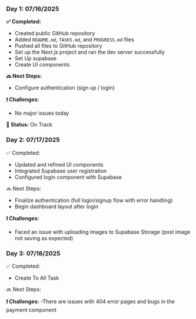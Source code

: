 ### Day 1: 07/16/2025

**✅ Completed:**
- Created public GitHub repository
- Added `README.md`, `TASKS.md`, and `PROGRESS.md` files
- Pushed all files to GitHub repository
- Set up the Next.js project and ran the dev server successfully
- Set Up supabase
- Create UI components

**🔜 Next Steps:**
- Configure authentication (sign up / login)

**❗ Challenges:**
- No major issues today

**📌 Status:** On Track

### Day 2: 07/17/2025
✅ Completed:

- Updated and refined UI components
- Integrated Supabase user registration
- Configured login component with Supabase

🔜 Next Steps:

- Finalize authentication (full login/signup flow with error handling)
- Begin dashboard layout after login

**❗ Challenges:**
- Faced an issue with uploading images to Supabase Storage (post image not saving as expected)

### Day 3: 07/18/2025
✅ Completed:

- Create To All Task

🔜 Next Steps:


**❗ Challenges:**
-There are issues with 404 error pages and bugs in the payment component
